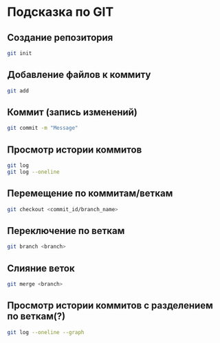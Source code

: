 # Подсказка по GIT
## Создание репозитория

```sh
git init
```
##  Добавление файлов к коммиту
```sh
git add
```
##  Коммит (запись изменений)
```sh
git commit -m "Message"
```
##  Просмотр истории коммитов
```sh
git log
git log --oneline
```

## Перемещение по коммитам/веткам

```sh
git checkout <commit_id/branch_name>
```


## Переключение по веткам

```sh
git branch <branch>
```

## Слияние веток

```sh
git merge <branch>
```

## Просмотр истории коммитов с разделением по веткам(?)
```sh
git log --oneline --graph
```